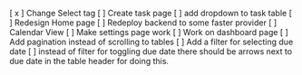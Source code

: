 [ x ] Change Select tag
[ ] Create task page
[ ] add dropdown to task table
[ ] Redesign Home page
[ ] Redeploy backend to some faster provider
[ ] Calendar View
[ ] Make settings page work
[ ] Work on dashboard page
[ ] Add pagination instead of scrolling to tables
[ ] Add a filter for selecting due date
[ ] instead of filter for toggling due date there should be arrows next to due date in the table header for doing this.
